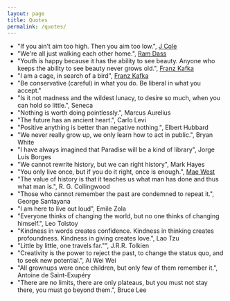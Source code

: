 ```yaml
---
layout: page
title: Quotes
permalink: /quotes/
---
```


- "If you ain't aim too high. Then you aim too low.", [J Cole](http://genius.com/J-cole-january-28th-lyrics)
- "We're all just walking each other home.", [Ram Dass](https://en.wikipedia.org/wiki/Ram_Dass)
- "Youth is happy because it has the ability to see beauty. Anyone who keeps the ability to see beauty never grows old.", [Franz Kafka](https://en.wikipedia.org/wiki/Franz_Kafka)
- "I am a cage, in search of a bird", [Franz Kafka](https://en.wikipedia.org/wiki/Franz_Kafka)
- "Be conservative (careful) in what you do. Be liberal in what you accept."
- "Is it not madness and the wildest lunacy, to desire so much, when you can hold so little.", Seneca
- "Nothing is worth doing pointlessly.", Marcus Aurelius
- "The future has an ancient heart.", Carlo Levi
- "Positive anything is better than negative nothing.", Elbert Hubbard
- "We never really grow up, we only learn how to act in public.", Bryan White
- "I have always imagined that Paradise will be a kind of library", Jorge Luis Borges
- "We cannot rewrite history, but we can right history", Mark Hayes
- "You only live once, but if you do it right, once is enough.", [Mae West](https://en.wikipedia.org/wiki/Mae_West)
- "The value of history is that it teaches us what man has done and thus what man is.", R. G. Collingwood
- "Those who cannot remember the past are condemned to repeat it.", George Santayana
- "I am here to live out loud", Emile Zola
- "Everyone thinks of changing the world, but no one thinks of changing himself.", Leo Tolstoy
- "Kindness in words creates confidence. Kindness in thinking creates profoundness. Kindness in giving creates love.", Lao Tzu
- "Little by little, one travels far."", J.R.R. Tolkien
- "Creativity is the power to reject the past, to change the status quo, and to seek new potential.", Ai Wei Wei
- "All grownups were once children, but only few of them remember it.", Antoine de Saint-Exupéry
- "There are no limits, there are only plateaus, but you must not stay there, you must go beyond them.", Bruce Lee